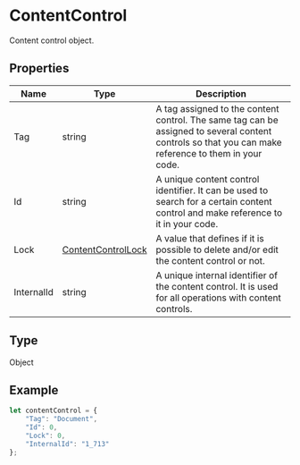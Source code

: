# ContentControl

Content control object.

## Properties

| Name | Type | Description |
| ---- | ---- | ----------- |
| Tag | string | A tag assigned to the content control. The same tag can be assigned to several content controls so that you can make reference to them in your code. |
| Id | string | A unique content control identifier. It can be used to search for a certain content control and make reference to it in your code. |
| Lock | [ContentControlLock](../Enumeration/ContentControlLock.md) | A value that defines if it is possible to delete and/or edit the content control or not. |
| InternalId | string | A unique internal identifier of the content control. It is used for all operations with content controls. |
## Type

Object



## Example

```javascript
let contentControl = {
    "Tag": "Document",
    "Id": 0,
    "Lock": 0,
    "InternalId": "1_713"
};
```
